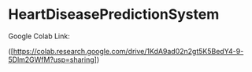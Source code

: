 # HeartDiseasePredictionSystem
Google Colab Link:

([https://colab.research.google.com/drive/1KdA9ad02n2gt5K5BedY4-9-5Dlm2GWfM?usp=sharing])
